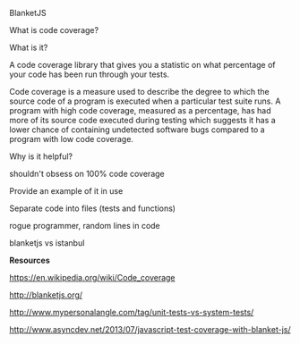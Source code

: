 BlanketJS

What is code coverage?

What is it?

A code coverage library that gives you a statistic on what percentage of your code has been run through your tests.

Code coverage is a measure used to describe the degree to which the source code of a program is executed when a particular test suite runs. A program with high code coverage, measured as a percentage, has had more of its source code executed during testing which suggests it has a lower chance of containing undetected software bugs compared to a program with low code coverage.

Why is it helpful?

shouldn't obsess on 100% code coverage

Provide an example of it in use

Separate code into files (tests and functions)

rogue programmer, random lines in code



blanketjs vs istanbul

**Resources**

https://en.wikipedia.org/wiki/Code_coverage

http://blanketjs.org/

http://www.mypersonalangle.com/tag/unit-tests-vs-system-tests/

http://www.asyncdev.net/2013/07/javascript-test-coverage-with-blanket-js/
